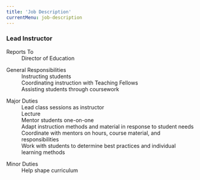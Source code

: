 ```yaml
---
title: 'Job Description'
currentMenu: job-description
---
```


### Lead Instructor

<dl>
<dt>Reports To</dt>
    <dd> Director of Education </dd>
</dl>

<dl>
<dt> General Responsibilities </dt>
    <dd> Instructing students </dd>
    <dd> Coordinating instruction with Teaching Fellows </dd>
    <dd> Assisting students through coursework </dd>
</dl>

<dl>
<dt>Major Duties</dt>
    <dd> Lead class sessions as instructor </dd>
    <dd> Lecture </dd>
    <dd> Mentor students one-on-one </dd>
    <dd> Adapt instruction methods and material in response to student needs </dd>
    <dd> Coordinate with mentors on hours, course material, and responsibilities </dd>
    <dd> Work with students to determine best practices and individual learning methods </dd>
</dl>

<dl>
<dt>Minor Duties</dt>
    <dd> Help shape curriculum </dd>
</dl>